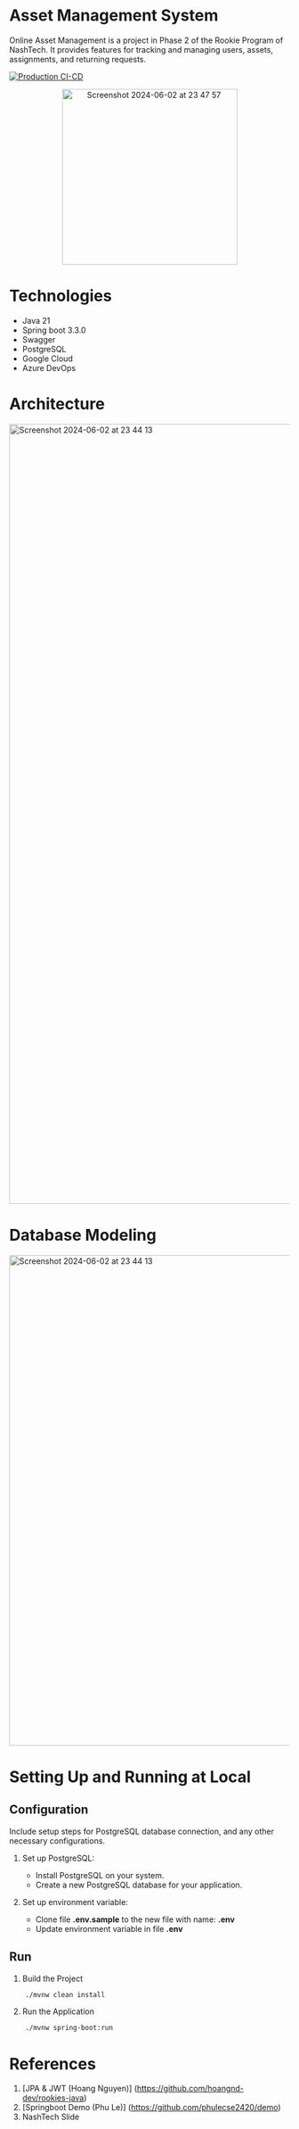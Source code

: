# Asset Management System
Online Asset Management is a project in Phase 2 of the Rookie Program of NashTech. It provides features for tracking and managing users, assets, assignments, and returning requests.

[![Production CI-CD](https://github.com/duongminhhieu/Asset-Management-Backend/actions/workflows/production-cicd.yml/badge.svg)](https://github.com/duongminhhieu/Asset-Management-Backend/actions/workflows/production-cicd.yml)
<div style="text-align: center;">
    <img width="315" alt="Screenshot 2024-06-02 at 23 47 57" src="https://github.com/user-attachments/assets/4bdef888-e298-4272-9135-e6f89ae58b0b">
</div>

# Technologies
- Java 21
- Spring boot 3.3.0
- Swagger
- PostgreSQL
- Google Cloud
- Azure DevOps

# Architecture

<img width="1399" alt="Screenshot 2024-06-02 at 23 44 13" src="https://github.com/user-attachments/assets/953d0552-c775-464c-95b4-4939f5690a5c">

# Database Modeling
<img width="880" alt="Screenshot 2024-06-02 at 23 44 13" src="https://github.com/user-attachments/assets/5b99293a-c930-4cc0-aff3-22516f1a3d65">

# Setting Up and Running at Local

## Configuration

Include setup steps for PostgreSQL database connection, and any other necessary configurations.

1. Set up PostgreSQL:

    - Install PostgreSQL on your system.
    - Create a new PostgreSQL database for your application.
    
2. Set up environment variable:

    - Clone file **.env.sample** to the new file with name: **.env**
    - Update environment variable in file **.env**

## Run
1. Build the Project
```bash
    ./mvnw clean install  
```
2. Run the Application
```bash
    ./mvnw spring-boot:run
```
# References
1. [JPA & JWT (Hoang Nguyen)] (https://github.com/hoangnd-dev/rookies-java)
2. [Springboot Demo (Phu Le)] (https://github.com/phulecse2420/demo)
5. NashTech Slide
